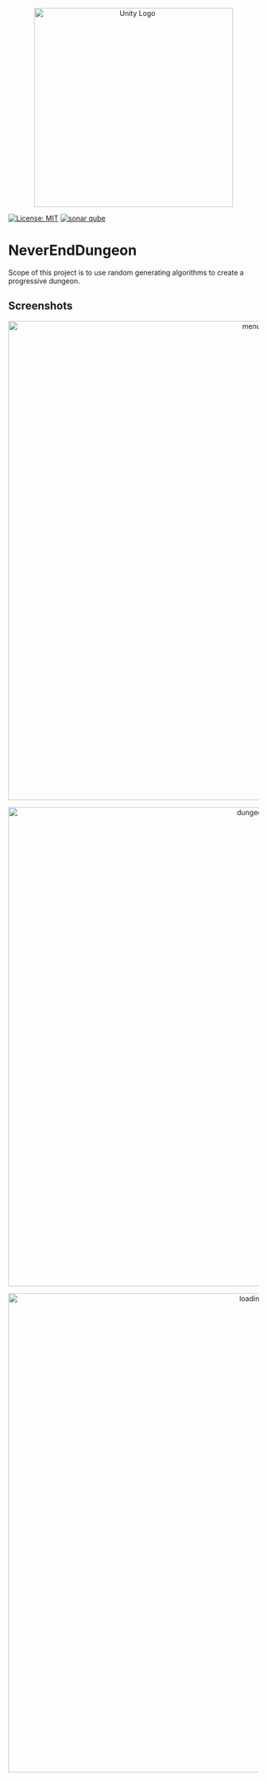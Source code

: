 <p align="center">
  <a target="_blank"><img src="https://user-images.githubusercontent.com/22296699/123650561-fbd1f880-d82a-11eb-8ca8-f72c615140f3.png" width="400" alt="Unity Logo" /></a>
</p>

[![License: MIT](https://img.shields.io/badge/License-MIT-blue.svg)](https://github.com/fedexu/love-article/blob/master/LICENSE)
[![sonar qube](https://sonarcloud.io/api/project_badges/measure?project=fedexu_NeverEndDungeon&metric=alert_status)](https://sonarcloud.io/dashboard?id=fedexu_NeverEndDungeon)

# NeverEndDungeon

Scope of this project is to use random generating algorithms to create a progressive dungeon. 

## Screenshots

<p align="center">
  <img width="963" alt="menu" src="https://user-images.githubusercontent.com/22296699/123649937-70586780-d82a-11eb-8829-af5753b556f7.png">
</p>

<p align="center">
  <img width="963" alt="dungeon" src="https://user-images.githubusercontent.com/22296699/123650197-a5fd5080-d82a-11eb-8a46-d40bd0a6d052.png">
</p>

<p align="center">
  <img width="963" alt="loading" src="https://user-images.githubusercontent.com/22296699/123650271-b4e40300-d82a-11eb-8298-6ef2c07971f3.png">
</p>
